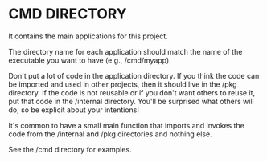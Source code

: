 # CMD DIRECTORY

It contains the main applications for this project.

The directory name for each application should match the name of the executable you want to have (e.g., /cmd/myapp).

Don't put a lot of code in the application directory. If you think the code can be imported and used in other projects,
then it should live in the /pkg directory. If the code is not reusable or if you don't want others to reuse it, put that
code in the /internal directory. You'll be surprised what others will do, so be explicit about your intentions!

It's common to have a small main function that imports and invokes the code from the /internal and /pkg directories and
nothing else.

See the /cmd directory for examples.